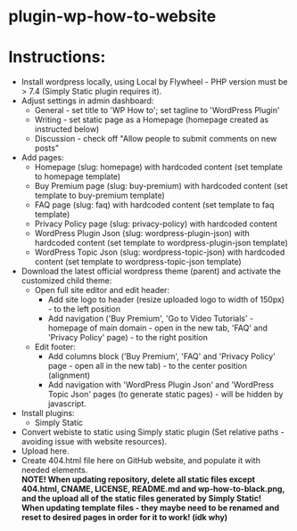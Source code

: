 # plugin-wp-how-to-website

# Instructions:
- Install wordpress locally, using Local by Flywheel - PHP version must be > 7.4 (Simply Static plugin requires it).
- Adjust settings in admin dashboard:
  - General - set title to 'WP How to'; set tagline to 'WordPress Plugin'
  - Writing - set static page as a Homepage (homepage created as instructed below)
  - Discussion - check off "Allow people to submit comments on new posts"
- Add pages:
  - Homepage (slug: homepage) with hardcoded content (set template to homepage template)
  - Buy Premium page (slug: buy-premium) with hardcoded content (set template to buy-premium template)
  - FAQ page (slug: faq) with hardcoded content (set template to faq template)
  - Privacy Policy page (slug: privacy-policy) with hardcoded content
  - WordPress Plugin Json (slug: wordpress-plugin-json) with hardcoded content (set template to wordpress-plugin-json template)
  - WordPress Topic Json (slug: wordpress-topic-json) with hardcoded content (set template to wordpress-topic-json template)
- Download the latest official wordpress theme (parent) and activate the customized child theme:
  - Open full site editor and edit header:
    - Add site logo to header (resize uploaded logo to width of 150px) - to the left position
    - Add navigation ('Buy Premium', 'Go to Video Tutorials' - homepage of main domain - open in the new tab, 'FAQ' and 'Privacy Policy' page) - to the right position
  - Edit footer:
    - Add columns block ('Buy Premium', 'FAQ' and 'Privacy Policy' page - open all in the new tab) - to the center position (alignment)
    - Add navigation with 'WordPress Plugin Json' and 'WordPress Topic Json' pages (to generate static pages) - will be hidden by javascript.
- Install plugins:
  - Simply Static
- Convert webiste to static using Simply static plugin (Set relative paths - avoiding issue with website resources).
- Upload here.
- Create 404.html file here on GitHub website, and populate it with needed elements. <br>
<b>NOTE! When updating repository, delete all static files except 404.html, CNAME, LICENSE, README.md and wp-how-to-black.png, and the upload all of the static files generated by Simply Static!</b></br>
<b>When updating template files - they maybe need to be renamed and reset to desired pages in order for it to work! (idk why)</b>
